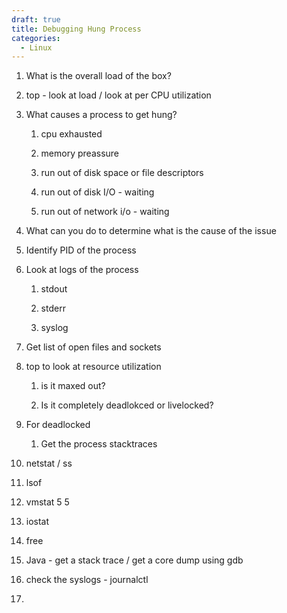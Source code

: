 ```yaml
---
draft: true
title: Debugging Hung Process
categories:
  - Linux
---
```

1.  What is the overall load of the box?
   
   1. top - look at load / look at per CPU utilization

2. What causes a process to get hung?
   
   1. cpu exhausted
   
   2. memory preassure
   
   3. run out of disk space or file descriptors
   
   4. run out of disk I/O - waiting
   
   5. run out of network i/o - waiting

3. What can you do to determine what is the cause of the issue

4. Identify PID of the process

5. Look at logs of the process 
   
   1. stdout 
   
   2. stderr
   
   3. syslog

1. Get list of open files and sockets

2. top to look at resource utilization
   
   1. is it maxed out?
   
   2. Is it completely deadlokced or livelocked?

3. For deadlocked
   
   1. Get the process stacktraces 

4. netstat / ss

5. lsof

6. vmstat 5 5 

7. iostat

8. free

9. Java - get a stack trace / get a core dump using gdb

10. check the syslogs - journalctl 

1. 
